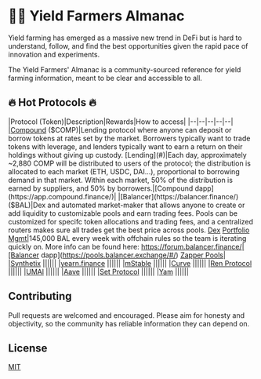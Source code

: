 # 👨‍🌾 Yield Farmers Almanac
Yield farming has emerged as a massive new trend in DeFi but is hard to understand, follow, and find the best opportunities given the rapid pace of innovation and experiments.

The Yield Farmers' Almanac is a community-sourced reference for yield farming information, meant to be clear and accessible to all.

## 🔥 Hot Protocols 🔥
|Protocol (Token)|Description|Rewards|How to access|
|--|--|--|--|--|
|[Compound](https://compound.finance/) ($COMP)|Lending protocol where anyone can deposit or borrow tokens at rates set by the market. Borrowers typically want to trade tokens with leverage, and lenders typically want to earn a return on their holdings without giving up custody. [Lending](#)|Each day, approximately ~2,880 COMP will be distributed to users of the protocol; the distribution is allocated to each market (ETH, USDC, DAI…), proportional to borrowing demand in that market. Within each market, 50% of the distribution is earned by suppliers, and 50% by borrowers.|[Compound dapp](https://app.compound.finance/)|
|[Balancer](https://balancer.finance/) ($BAL)|Dex and automated market-maker that allows anyone to create or add liquidity to customizable pools and earn trading fees. Pools can be customized for specifc token allocations and trading fees, and a centralized routers makes sure all trades get the best price across pools. [Dex](#) [Portfolio Mgmt](#)|145,000 BAL every week with offchain rules so the team is iterating quickly on. More info can be found here: https://forum.balancer.finance/|[Balancer dapp](https://pools.balancer.exchange/#/) [Zapper Pools](https://www.zapper.fi/invest)|
|[Synthetix](https://www.synthetix.io/) ||||||
|[yearn.finance](https://yearn.finance/) ||||||
|[mStable](https://mstable.org/) ||||||
|[Curve](https://www.curve.fi/) ||||||
|[Ren Protocol](https://renproject.io/) ||||||
|[UMAl](https://umaproject.org/) ||||||
|[Aave](https://aave.com/) ||||||
|[Set Protocol](https://www.tokensets.com/) ||||||
|[Yam](https://yam.finance/) ||||||

## Contributing
Pull requests are welcomed and encouraged. Please aim for honesty and objectivity, so the community has reliable information they can depend on.

## License
[MIT](https://choosealicense.com/licenses/mit/)